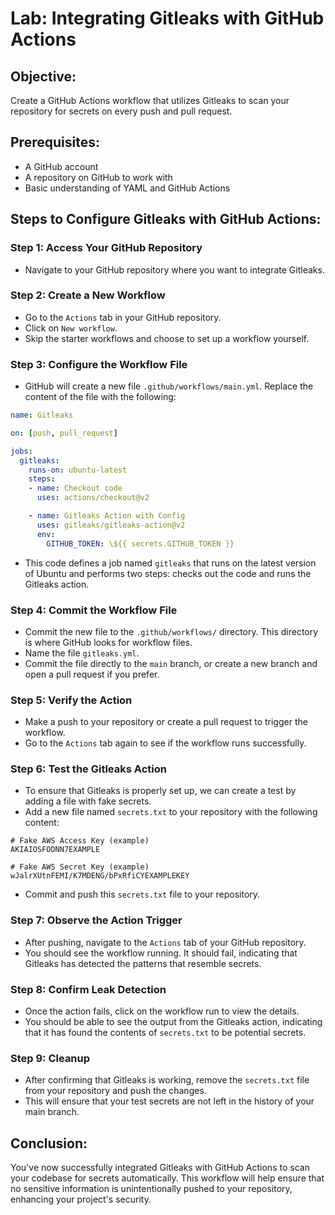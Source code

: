 # Lab: Integrating Gitleaks with GitHub Actions

## Objective:
Create a GitHub Actions workflow that utilizes Gitleaks to scan your repository for secrets on every push and pull request.

## Prerequisites:
- A GitHub account
- A repository on GitHub to work with
- Basic understanding of YAML and GitHub Actions

## Steps to Configure Gitleaks with GitHub Actions:

### Step 1: Access Your GitHub Repository
- Navigate to your GitHub repository where you want to integrate Gitleaks.

### Step 2: Create a New Workflow
- Go to the `Actions` tab in your GitHub repository.
- Click on `New workflow`.
- Skip the starter workflows and choose to set up a workflow yourself.

### Step 3: Configure the Workflow File
- GitHub will create a new file `.github/workflows/main.yml`. Replace the content of the file with the following:

```yaml
name: Gitleaks

on: [push, pull_request]

jobs:
  gitleaks:
    runs-on: ubuntu-latest
    steps:
    - name: Checkout code
      uses: actions/checkout@v2

    - name: Gitleaks Action with Config
      uses: gitleaks/gitleaks-action@v2
      env:
        GITHUB_TOKEN: \${{ secrets.GITHUB_TOKEN }}
```

- This code defines a job named `gitleaks` that runs on the latest version of Ubuntu and performs two steps: checks out the code and runs the Gitleaks action.

### Step 4: Commit the Workflow File
- Commit the new file to the `.github/workflows/` directory. This directory is where GitHub looks for workflow files.
- Name the file `gitleaks.yml`.
- Commit the file directly to the `main` branch, or create a new branch and open a pull request if you prefer.

### Step 5: Verify the Action
- Make a push to your repository or create a pull request to trigger the workflow.
- Go to the `Actions` tab again to see if the workflow runs successfully.

### Step 6: Test the Gitleaks Action
- To ensure that Gitleaks is properly set up, we can create a test by adding a file with fake secrets.
- Add a new file named `secrets.txt` to your repository with the following content:

```t
# Fake AWS Access Key (example)
AKIAIOSFODNN7EXAMPLE

# Fake AWS Secret Key (example)
wJalrXUtnFEMI/K7MDENG/bPxRfiCYEXAMPLEKEY
```

- Commit and push this `secrets.txt` file to your repository.

### Step 7: Observe the Action Trigger
- After pushing, navigate to the `Actions` tab of your GitHub repository.
- You should see the workflow running. It should fail, indicating that Gitleaks has detected the patterns that resemble secrets.

### Step 8: Confirm Leak Detection
- Once the action fails, click on the workflow run to view the details.
- You should be able to see the output from the Gitleaks action, indicating that it has found the contents of `secrets.txt` to be potential secrets.

### Step 9: Cleanup
- After confirming that Gitleaks is working, remove the `secrets.txt` file from your repository and push the changes.
- This will ensure that your test secrets are not left in the history of your main branch.

## Conclusion:
You've now successfully integrated Gitleaks with GitHub Actions to scan your codebase for secrets automatically. This workflow will help ensure that no sensitive information is unintentionally pushed to your repository, enhancing your project's security.
